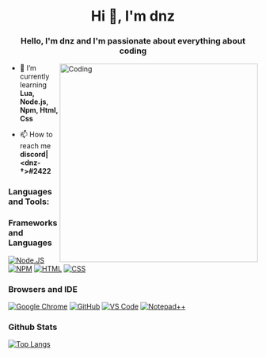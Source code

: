 <h1 align="center">Hi 👋, I'm dnz</h1>
<h3 align="center">Hello, I'm dnz and I'm passionate about everything about coding</h3>

<img align="right" alt="Coding" width="400"  src="https://cdn.dribbble.com/users/1162077/screenshots/3848914/programmer.gif">


- 🌱 I’m currently learning **Lua, Node.js, Npm, Html, Css**

- 📫 How to reach me **discord|<dnz-†>#2422**


<h3 align="left">Languages and Tools:</h3>

### Frameworks and Languages
[![Node.JS](https://img.shields.io/badge/Node.js-339933?style=for-the-badge&logo=nodedotjs&logoColor=white)](https://nodejs.org)
[![NPM](https://img.shields.io/badge/npm-CB3837?style=for-the-badge&logo=npm&logoColor=white)](https://npmjs.org)
[![HTML](https://img.shields.io/badge/HTML-E34F26?style=for-the-badge&logo=html5&logoColor=white)](https://html.spec.whatwg.org/multipage/)
[![CSS](https://img.shields.io/badge/CSS-1572B6?style=for-the-badge&logo=css3&logoColor=white)](https://w3.org/Style/CSS)


### Browsers and IDE
[![Google Chrome](https://img.shields.io/badge/Google_chrome-4285F4?style=for-the-badge&logo=Google-chrome&logoColor=white)](https://google.com/chrome/)
[![GitHub](https://img.shields.io/badge/Github-100000?style=for-the-badge&logo=github&logoColor=white)](https://github.com)
[![VS Code](https://img.shields.io/badge/Visual_Studio_Code-0078D4?style=for-the-badge&logo=visual%20studio%20code&logoColor=white)](https://code.visualstudio.com)
[![Notepad++](https://img.shields.io/badge/Notepad++-90E59A.svg?style=for-the-badge&logo=notepad%2B%2B&logoColor=black)](https://notepad-plus-plus.org)

### Github Stats
[![Top Langs](https://github-readme-stats.vercel.app/api/top-langs/?username=Simpleboy353)](https://github.com/anuraghazra/github-readme-stats)

